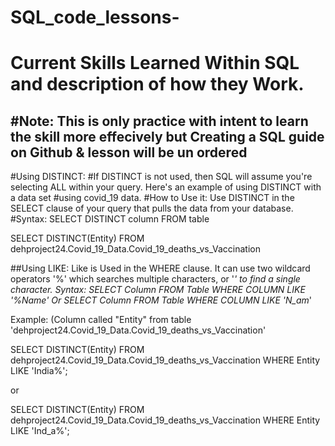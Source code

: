 # SQL_code_lessons-
# Current Skills Learned Within SQL and description of how they Work.
#Note: This is only practice with intent to learn the skill more effecively but Creating a SQL guide on Github & lesson will be un ordered
------------

#Using DISTINCT:
#If DISTINCT is not used, then SQL will assume you're selecting ALL within your query. Here's an example of using DISTINCT with a data set
#using covid_19 data. 
#How to Use it: Use DISTINCT in the SELECT clause of your query that pulls the data from your database. 
#Syntax: SELECT DISTINCT column FROM table

SELECT DISTINCT(Entity)
FROM dehproject24.Covid_19_Data.Covid_19_deaths_vs_Vaccination


##Using LIKE: 
Like is Used in the WHERE clause. It can use two wildcard operators '%' which searches multiple characters, or '_' to find a single character. 
Syntax: 
SELECT Column FROM Table WHERE COLUMN LIKE '%Name'
Or
SELECT Column FROM Table WHERE COLUMN LIKE 'N_am_'



Example: (Column called "Entity" from table 'dehproject24.Covid_19_Data.Covid_19_deaths_vs_Vaccination'

SELECT DISTINCT(Entity)
FROM dehproject24.Covid_19_Data.Covid_19_deaths_vs_Vaccination
WHERE Entity LIKE 'India%';

or 

SELECT DISTINCT(Entity)
FROM dehproject24.Covid_19_Data.Covid_19_deaths_vs_Vaccination
WHERE Entity LIKE 'Ind_a%';

